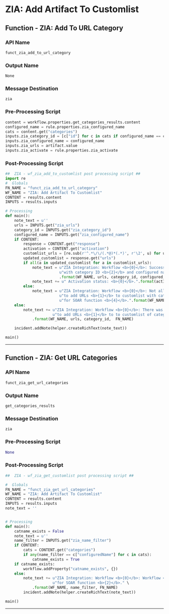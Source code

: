 <!--
    DO NOT MANUALLY EDIT THIS FILE
    THIS FILE IS AUTOMATICALLY GENERATED WITH resilient-circuits codegen
-->

# ZIA: Add Artifact To Customlist

## Function - ZIA: Add To URL Category

### API Name
`funct_zia_add_to_url_category`

### Output Name
`None`

### Message Destination
`zia`

### Pre-Processing Script
```python
content = workflow.properties.get_categories_results.content
configured_name = rule.properties.zia_configured_name
cats = content.get("categories")
inputs.zia_category_id = [c["id"] for c in cats if configured_name == c["configuredName"]][0]
inputs.zia_configured_name = configured_name
inputs.zia_urls = artifact.value
inputs.zia_activate = rule.properties.zia_activate

```

### Post-Processing Script
```python
##  ZIA - wf_zia_add_to_customlist post processing script ##
import re
#  Globals
FN_NAME = "funct_zia_add_to_url_category"
WF_NAME = "ZIA: Add Artifact To Customlist"
CONTENT = results.content
INPUTS = results.inputs

# Processing
def main():
    note_text = u''
    urls = INPUTS.get("zia_urls")
    category_id = INPUTS.get("zia_category_id")
    configured_name = INPUTS.get("zia_configured_name")
    if CONTENT:
        response = CONTENT.get("response")
        activation = CONTENT.get("activation")
        customlist_urls = [re.sub(r'^.*\/\/(.*@)*(.*)', r'\2', u) for u in re.split("\s+|,", urls)]
        updated_customlist = response.get("urls")
        if all(a in updated_customlist for a in customlist_urls):
            note_text = u"ZIA Integration: Workflow <b>{0}</b>: Successfully added URLs <b>{1}</b> to customlist "\
                        u"with category ID <b>{2}</b> and configured name <b>{3}</b> for SOAR function <b>{4}</b>."\
                        .format(WF_NAME, urls, category_id, configured_name, FN_NAME)
            note_text += u" Activation status: <b>{0}</b>.".format(activation["status"])
        else:
            note_text = u"ZIA Integration: Workflow <b>{0}</b>: Not all urls added while attempting "\
                        u"to add URLs <b>{1}</b> to customlist with category ID <b>{2}</b> and configured name <b>{3}</b> "\
                        u"for SOAR function <b>{4}</b>.".format(WF_NAME, urls, category_id,  FN_NAME)
    else:
        note_text += u"ZIA Integration: Workflow <b>{0}</b>: There was <b>no</b> result returned while attempting "\
                     u"to add URLs <b>{1}</b> to to customlist of category ID <b>{2}</b> for SOAR function <b>{2}</b>."\
            .format(WF_NAME, urls, category_id,  FN_NAME)

    incident.addNote(helper.createRichText(note_text))

main()

```

---

## Function - ZIA: Get URL Categories

### API Name
`funct_zia_get_url_categories`

### Output Name
`get_categories_results`

### Message Destination
`zia`

### Pre-Processing Script
```python
None
```

### Post-Processing Script
```python
##  ZIA - wf_zia_get_customlist post processing script ##

#  Globals
FN_NAME = "funct_zia_get_url_categories"
WF_NAME = "ZIA: Add Artifact To Customlist"
CONTENT = results.content
INPUTS = results.inputs
note_text = ''


# Processing
def main():
    catname_exists = False
    note_text = u''
    name_filter = INPUTS.get("zia_name_filter")
    if CONTENT:
        cats = CONTENT.get("categories")
        if any(name_filter == c["configuredName"] for c in cats):
            catname_exists = True
    if catname_exists:
        workflow.addProperty("catname_exists", {})
    else:
        note_text += u"ZIA Integration: Workflow <b>{0}</b>: Workflow <b>{0}</b>: The category nmae  <b>{1}</b> was not found " \
                     u"for SOAR function <b>{2}</b>." \
            .format(WF_NAME, name_filter, FN_NAME)
        incident.addNote(helper.createRichText(note_text))

main()

```

---

